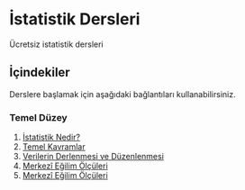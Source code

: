 # İstatistik Dersleri

Ücretsiz istatistik dersleri

## İçindekiler

Derslere başlamak için aşağıdaki bağlantıları kullanabilirsiniz.

### Temel Düzey

1. [İstatistik Nedir?](https://github.com/zinzinzibidi/istatistik/blob/main/istatistik-nedir.md)
2. [Temel Kavramlar](https://github.com/zinzinzibidi/istatistik/blob/main/temel-kavramlar.md)
3. [Verilerin Derlenmesi ve Düzenlenmesi](https://github.com/zinzinzibidi/istatistik/blob/main/verilerin-derlenmesi-ve-duzenlenmesi.md)
4. [Merkezî Eğilim Ölçüleri](https://github.com/zinzinzibidi/istatistik/blob/main/merkezi-egilim-olculeri.md)
5. [Merkezî Eğilim Ölçüleri](https://github.com/zinzinzibidi/istatistik/blob/main/dagilim-olculeri.md)
